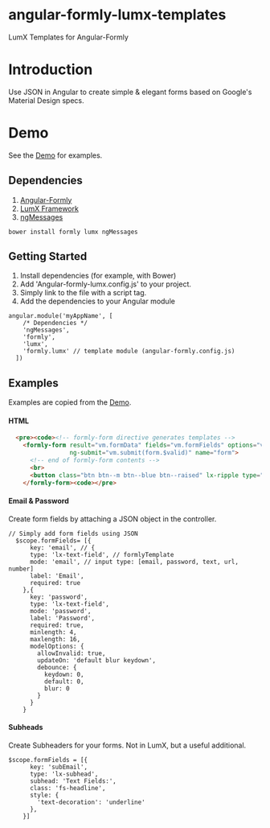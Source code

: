 angular-formly-lumx-templates
=============================

LumX Templates for Angular-Formly

# Introduction

Use JSON in Angular to create simple & elegant forms based on Google's Material Design specs. 

# Demo

See the [Demo](https://formly-lumx.herokuapp.com/ "Angular-Formly-Lumx Demo") for examples.

## Dependencies

1. [Angular-Formly](https://github.com/formly-js/angular-formly "Angular-Formly") 
2. [LumX Framework](http://ui.lumapps.com/ "LumX Framework") 
3. [ngMessages](https://docs.angularjs.org/api/ngMessages/directive/ngMessages "ngMessages Docs") 

<pre><code>bower install formly lumx ngMessages</code></pre>

## Getting Started

1. Install dependencies (for example, with Bower)
2. Add 'Angular-formly-lumx.config.js' to your project.
2. Simply link to the file with a script tag.
3. Add the dependencies to your Angular module

<pre><code>angular.module('myAppName', [
    /* Dependencies */
    'ngMessages',
    'formly',
    'lumx',
    'formly.lumx' // template module (angular-formly.config.js)
  ])</code></pre>
  
## Examples
  
  Examples are copied from the [Demo](https://formly-lumx.herokuapp.com/ "Angular-Formly-Lumx Demo").
  
#### HTML
  
```html
  <pre><code><!-- formly-form directive generates templates -->
    <formly-form result="vm.formData" fields="vm.formFields" options="vm.formOptions"
                 ng-submit="vm.submit(form.$valid)" name="form">
      <!-- end of formly-form contents -->
      <br>
      <button class="btn btn--m btn--blue btn--raised" lx-ripple type="submit">Submit</button>
    </formly-form><code></pre>
```
  
#### Email & Password
  
  Create form fields by attaching a JSON object in the controller.
  
  <pre><code>// Simply add form fields using JSON
  $scope.formFields= [{
      key: 'email', // {
      type: 'lx-text-field', // formlyTemplate
      mode: 'email', // input type: [email, password, text, url, number]
      label: 'Email',
      required: true
    },{
      key: 'password',
      type: 'lx-text-field',
      mode: 'password',
      label: 'Password',
      required: true,
      minlength: 4,
      maxlength: 16,
      modelOptions: { 
        allowInvalid: true,
        updateOn: 'default blur keydown',
        debounce: {
          keydown: 0,
          default: 0,
          blur: 0
        }
      }
    }</code></pre>

#### Subheads

Create Subheaders for your forms. Not in LumX, but a useful additional.

<pre><code>$scope.formFields = [{
      key: 'subEmail',
      type: 'lx-subhead',
      subhead: 'Text Fields:',
      class: 'fs-headline',
      style: {
        'text-decoration': 'underline'
      },
    }]</code></pre>
